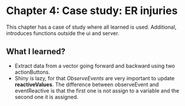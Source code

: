 # Chapter 4: Case study: ER injuries

This chapter has a case of study where all learned is used. Additional,
introduces functions outside the ui and server.

## What I learned?
- Extract data from a vector going forward and backward using two actionButtons.
- Shiny is lazy, for that *ObserveEvents* are very important to update
**reactiveValues**. The difference between observeEvent and eventReactive is 
that the first one is not assign to a variable and the second one it is assigned.
